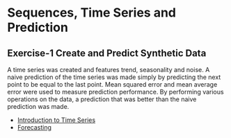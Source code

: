 # Sequences, Time Series and Prediction  
## Exercise-1 Create and Predict Synthetic Data  
A time series was created and features trend, seasonality and noise.  A naive prediction of the time series was made simply by predicting the next point to be equal to the last point.  Mean squared error and mean average error were used to measure prediction performance.  By performing various operations on the data, a prediction that was better than the naive prediction was made.
- [Introduction to Time Series](https://github/lmoroney/dlaicourse/blob/master/TensorFlow%20In%20Practice/Course%204%20-%20S%2BP/S%2BP_Week_1_Lesson_2.ipynb)  
- [Forecasting](https://github/lmoroney/dlaicourse/blob/master/TensorFlow%20In%20Practice/Course%204%20-%20S%2BP/S%2BP%20Week%201%20-%20Lesson%203%20-%20Notebook.ipynb)  
